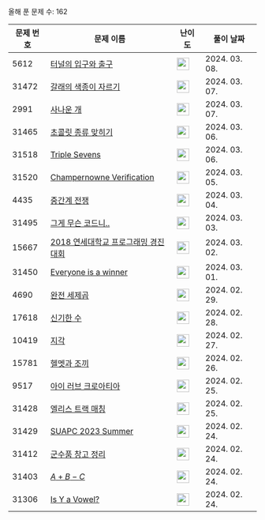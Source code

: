 올해 푼 문제 수: 162

| 문제 번호 | 문제 이름 | 난이도 | 풀이 날짜 |
| --- | --- | --- | --- |
| 5612 | [터널의 입구와 출구](https://www.acmicpc.net/problem/5612) | <img height="25px" width="25px=" src="https://static.solved.ac/tier_small/3.svg"/> | 2024. 03. 08.  |
| 31472 | [갈래의 색종이 자르기](https://www.acmicpc.net/problem/31472) | <img height="25px" width="25px=" src="https://static.solved.ac/tier_small/3.svg"/> | 2024. 03. 07.  |
| 2991 | [사나운 개](https://www.acmicpc.net/problem/2991) | <img height="25px" width="25px=" src="https://static.solved.ac/tier_small/3.svg"/> | 2024. 03. 07.  |
| 31465 | [초콜릿 종류 맞히기](https://www.acmicpc.net/problem/31465) | <img height="25px" width="25px=" src="https://static.solved.ac/tier_small/21.svg"/> | 2024. 03. 06.  |
| 31518 | [Triple Sevens](https://www.acmicpc.net/problem/31518) | <img height="25px" width="25px=" src="https://static.solved.ac/tier_small/2.svg"/> | 2024. 03. 06.  |
| 31520 | [Champernowne Verification](https://www.acmicpc.net/problem/31520) | <img height="25px" width="25px=" src="https://static.solved.ac/tier_small/3.svg"/> | 2024. 03. 05.  |
| 4435 | [중간계 전쟁](https://www.acmicpc.net/problem/4435) | <img height="25px" width="25px=" src="https://static.solved.ac/tier_small/3.svg"/> | 2024. 03. 04.  |
| 31495 | [그게 무슨 코드니..](https://www.acmicpc.net/problem/31495) | <img height="25px" width="25px=" src="https://static.solved.ac/tier_small/2.svg"/> | 2024. 03. 03.  |
| 15667 | [2018 연세대학교 프로그래밍 경진대회](https://www.acmicpc.net/problem/15667) | <img height="25px" width="25px=" src="https://static.solved.ac/tier_small/3.svg"/> | 2024. 03. 02.  |
| 31450 | [Everyone is a winner](https://www.acmicpc.net/problem/31450) | <img height="25px" width="25px=" src="https://static.solved.ac/tier_small/1.svg"/> | 2024. 03. 01.  |
| 4690 | [완전 세제곱](https://www.acmicpc.net/problem/4690) | <img height="25px" width="25px=" src="https://static.solved.ac/tier_small/3.svg"/> | 2024. 02. 29.  |
| 17618 | [신기한 수](https://www.acmicpc.net/problem/17618) | <img height="25px" width="25px=" src="https://static.solved.ac/tier_small/3.svg"/> | 2024. 02. 28.  |
| 10419 | [지각](https://www.acmicpc.net/problem/10419) | <img height="25px" width="25px=" src="https://static.solved.ac/tier_small/3.svg"/> | 2024. 02. 27.  |
| 15781 | [헬멧과 조끼](https://www.acmicpc.net/problem/15781) | <img height="25px" width="25px=" src="https://static.solved.ac/tier_small/3.svg"/> | 2024. 02. 26.  |
| 9517 | [아이 러브 크로아티아](https://www.acmicpc.net/problem/9517) | <img height="25px" width="25px=" src="https://static.solved.ac/tier_small/3.svg"/> | 2024. 02. 25.  |
| 31428 | [엘리스 트랙 매칭](https://www.acmicpc.net/problem/31428) | <img height="25px" width="25px=" src="https://static.solved.ac/tier_small/2.svg"/> | 2024. 02. 25.  |
| 31429 | [SUAPC 2023 Summer](https://www.acmicpc.net/problem/31429) | <img height="25px" width="25px=" src="https://static.solved.ac/tier_small/1.svg"/> | 2024. 02. 24.  |
| 31412 | [군수품 창고 정리](https://www.acmicpc.net/problem/31412) | <img height="25px" width="25px=" src="https://static.solved.ac/tier_small/16.svg"/> | 2024. 02. 24.  |
| 31403 | [$A + B - C$](https://www.acmicpc.net/problem/31403) | <img height="25px" width="25px=" src="https://static.solved.ac/tier_small/2.svg"/> | 2024. 02. 24.  |
| 31306 | [Is Y a Vowel?](https://www.acmicpc.net/problem/31306) | <img height="25px" width="25px=" src="https://static.solved.ac/tier_small/2.svg"/> | 2024. 02. 24.  |

